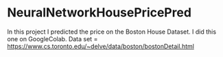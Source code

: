 # NeuralNetworkHousePricePred

In this project I predicted the price on the Boston House Dataset.
I did this one on GoogleColab.
Data set = https://www.cs.toronto.edu/~delve/data/boston/bostonDetail.html
